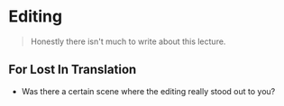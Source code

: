 # Editing
> Honestly there isn't much to write about this lecture.

## For Lost In Translation
* Was there a certain scene where the editing really stood out to you?